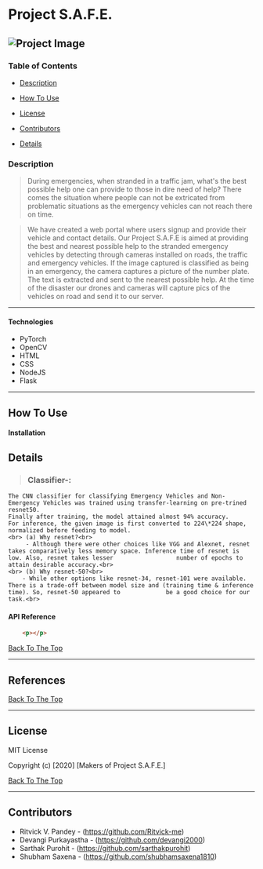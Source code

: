 # Project S.A.F.E.

![Project Image](project-image-url)
---

### Table of Contents

- [Description](#description)
- [How To Use](#how-to-use)

- [License](#license)
- [Contributors](#contributors)
- [Details](#details)

### Description

> During emergencies, when stranded in a traffic jam, what's the best possible help one can provide to those in dire need of help? There comes the situation where people can not be extricated from problematic situations as the emergency vehicles can not reach there on time.

> We have created a web portal where users signup and provide their vehicle and contact details. Our Project S.A.F.E is aimed at providing the best and nearest possible help to the stranded emergency vehicles by detecting through cameras installed on roads, the traffic and emergency vehicles. If the image captured  is classified as being in an emergency, the camera captures a picture of the number plate. The text is extracted and sent to the nearest possible help. At the time of the disaster our drones and cameras will capture pics of the vehicles on road and send it to our server.

---



#### Technologies

- PyTorch
- OpenCV
- HTML
- CSS
- NodeJS
- Flask

---

## How To Use

#### Installation



## Details
> ### Classifier-: 
    The CNN classifier for classifying Emergency Vehicles and Non-Emergency Vehicles was trained using transfer-learning on pre-trined resnet50.
    Finally after training, the model attained almost 94% accuracy.
    For inference, the given image is first converted to 224\*224 shape, normalized before feeding to model.
    <br> (a) Why resnet?<br>
         - Although there were other choices like VGG and Alexnet, resnet takes comparatively less memory space. Inference time of resnet is low. Also, resnet takes lesser                  number of epochs to attain desirable accuracy.<br>
    <br> (b) Why resnet-50?<br>
        - While other options like resnet-34, resnet-101 were available. There is a trade-off between model size and (training time & inference time). So, resnet-50 appeared to             be a good choice for our task.<br>
    
    

    

#### API Reference

```html
    <p></p>
```
[Back To The Top](#read-me-template)

---

## References
[Back To The Top](#read-me-template)

---

## License

MIT License

Copyright (c) [2020] [Makers of Project S.A.F.E.]


[Back To The Top](#read-me-template)

---

## Contributors

- Ritvick V. Pandey - (https://github.com/Ritvick-me)
- Devangi Purkayastha - (https://github.com/devangi2000)
- Sarthak Purohit - (https://github.com/sarthakpurohit)
- Shubham Saxena - (https://github.com/shubhamsaxena1810)

